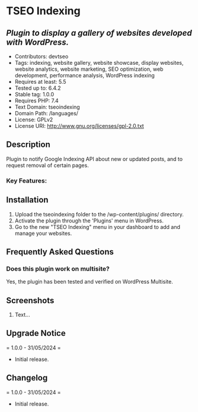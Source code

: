 # TSEO Indexing

## *Plugin to display a gallery of websites developed with WordPress.*

* Contributors: devtseo
* Tags: indexing, website gallery, website showcase, display websites, website analytics, website marketing, SEO optimization, web development, performance analysis, WordPress indexing
* Requires at least: 5.5
* Tested up to: 6.4.2
* Stable tag: 1.0.0
* Requires PHP: 7.4
* Text Domain: tseoindexing
* Domain Path: /languages/
* License: GPLv2
* License URI: http://www.gnu.org/licenses/gpl-2.0.txt

## Description

Plugin to notify Google Indexing API about new or updated posts, and to request removal of certain pages.

### Key Features:


## Installation

1. Upload the tseoindexing folder to the /wp-content/plugins/ directory.
2. Activate the plugin through the 'Plugins' menu in WordPress.
3. Go to the new "TSEO Indexing" menu in your dashboard to add and manage your websites.

## Frequently Asked Questions

### Does this plugin work on multisite?
Yes, the plugin has been tested and verified on WordPress Multisite.

## Screenshots

1. Text...

## Upgrade Notice

= 1.0.0 - 31/05/2024 =
* Initial release.

## Changelog

= 1.0.0 - 31/05/2024 =
* Initial release.